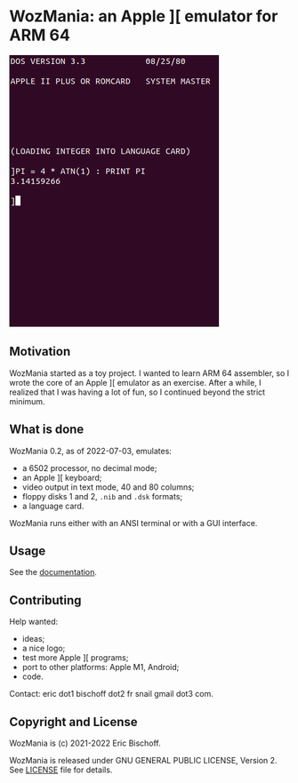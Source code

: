 # WozMania: an Apple ]\[ emulator for ARM 64

![DOS and Applesoft BASIC in WozMania](/docs/applesoft.png)

## Motivation

WozMania started as a toy project. I wanted to learn ARM 64 assembler,
so I wrote the core of an Apple ]\[ emulator as an exercise. After a while,
I realized that I was having a lot of fun, so I continued beyond
the strict minimum.


## What is done

WozMania 0.2, as of 2022-07-03, emulates:

* a 6502 processor, no decimal mode;
* an Apple ]\[ keyboard;
* video output in text mode, 40 and 80 columns;
* floppy disks 1 and 2, `.nib` and `.dsk` formats;
* a language card.

WozMania runs either with an ANSI terminal or with a GUI interface.


## Usage

See the [documentation](/docs/wozmania.md).


## Contributing

Help wanted:

* ideas;
* a nice logo;
* test more Apple ]\[ programs;
* port to other platforms: Apple M1, Android;
* code.

Contact: eric dot1 bischoff dot2 fr snail gmail dot3 com.


## Copyright and License

WozMania is (c) 2021-2022 Eric Bischoff.

WozMania is released under GNU GENERAL PUBLIC LICENSE, Version 2.
See [LICENSE](LICENSE) file for details.

